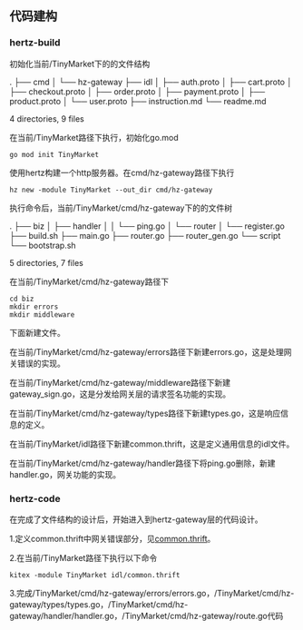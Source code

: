 ## 代码建构

### hertz-build

初始化当前/TinyMarket下的的文件结构

.
├── cmd
│   └── hz-gateway
├── idl
│   ├── auth.proto
│   ├── cart.proto
│   ├── checkout.proto
│   ├── order.proto
│   ├── payment.proto
│   ├── product.proto
│   └── user.proto
├── instruction.md
└── readme.md

4 directories, 9 files

在当前/TinyMarket路径下执行，初始化go.mod

```
go mod init TinyMarket
```

使用hertz构建一个http服务器。在cmd/hz-gateway路径下执行

```
hz new -module TinyMarket --out_dir cmd/hz-gateway
```

执行命令后，当前/TinyMarket/cmd/hz-gateway下的的文件树

.
├── biz
│   ├── handler
│   │   └── ping.go
│   └── router
│       └── register.go
├── build.sh
├── main.go
├── router.go
├── router_gen.go
└── script
    └── bootstrap.sh

5 directories, 7 files

在当前/TinyMarket/cmd/hz-gateway路径下

```
cd biz
mkdir errors
mkdir middleware
```

下面新建文件。

在当前/TinyMarket/cmd/hz-gateway/errors路径下新建errors.go，这是处理网关错误的实现。

在当前/TinyMarket/cmd/hz-gateway/middleware路径下新建gateway_sign.go，这是分发给网关层的请求签名功能的实现。

在当前/TinyMarket/cmd/hz-gateway/types路径下新建types.go，这是响应信息的定义。

在当前/TinyMarket/idl路径下新建common.thrift，这是定义通用信息的idl文件。

在当前/TinyMarket/cmd/hz-gateway/handler路径下将ping.go删除，新建handler.go，网关功能的实现。

### hertz-code

在完成了文件结构的设计后，开始进入到hertz-gateway层的代码设计。

1.定义common.thrift中网关错误部分，见[common.thrift](/idl/common.thrift)。

2.在当前/TinyMarket路径下执行以下命令

```
kitex -module TinyMarket idl/common.thrift
```

3.完成/TinyMarket/cmd/hz-gateway/errors/errors.go，/TinyMarket/cmd/hz-gateway/types/types.go，/TinyMarket/cmd/hz-gateway/handler/handler.go，/TinyMarket/cmd/hz-gateway/route.go代码
